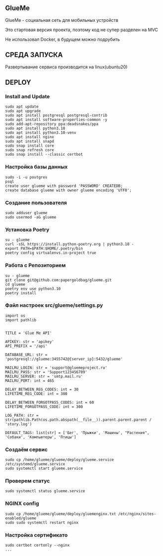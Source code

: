 <a>GlueMe</a>
------------
<p>GlueMe - социальная сеть для мобильных устройств</p>
<p>Это стартовая версия проекта, поэтому код не супер разделен на MVC</p>
<p>Не использовал Docker, в будущем можно подрубить</p>


СРЕДА ЗАПУСКА
------------
Развертывание сервиса производится на linux(ubuntu20)


DEPLOY
------------

### Install and Update
~~~
sudo apt update
sudo apt upgrade
sudo apt install postgresql postgresql-contrib
sudo apt install software-properties-common -y
sudo add-apt-repository ppa:deadsnakes/ppa
sudo apt install python3.10
sudo apt install python3.10-venv
sudo apt install nginx
sudo apt install snapd
sudo snap install core
sudo snap refresh core
sudo snap install --classic certbot
~~~

### Настройка базы данных
~~~
sudo -i -u postgres
psql
create user glueme with password 'PASSWORD' CREATEDB;
create database glueme with owner glueme encoding 'UTF8';
~~~

### Создание пользователя
~~~
sudo adduser glueme
sudo usermod -aG glueme
~~~

### Установка Poetry
~~~
su - glueme
curl -sSL https://install.python-poetry.org | python3.10 -
export PATH=$PATH:$HOME/.poetry/bin
poetry config virtualenvs.in-project true
~~~

### Работа с Репозиторием
~~~
su - glueme
git clone git@github.com:papergoldbag/glueme.git
cd glueme
poetry env use python3.10
poetry install
~~~

### Файл настроек src/glueme/settings.py
~~~
import os
import pathlib


TITLE = 'Glue Me API'

APIKEY: str = 'apikey'
API_PREFIX = '/api'

DATABASE_URL: str = 'postgresql://glueme:3455742@{server_ip}:5432/glueme'

MAILRU_LOGIN: str = 'support@gluemeproject.ru'
MAILRU_PASS: str = 'Support123456789'
MAILRU_SERVER: str = 'smtp.mail.ru'
MAILRU_PORT: int = 465

DELAY_BETWEEN_REG_CODES: int = 30
LIFETIME_REG_CODE: int = 300

DELAY_BETWEEN_FORGOTPASS_CODES: int = 60
LIFETIME_FORGOTPASS_CODE: int = 300

LOG_PATH: str = str(pathlib.Path(os.path.abspath(__file__)).parent.parent.parent / 'story.log')

DEFAULT_TAGS: list[str] = ['Бег', 'Прыжки', 'Машины', "Растения", 'Собаки', 'Компьютеры', 'Птицы']
~~~


### Создаём сервис
~~~
sudo cp /home/glueme/glueme/deploy/glueme.service /etc/systemd/glueme.service
sudo systemctl start glueme.service
~~~

### Проверем статус
~~~
sudo systemctl status glueme.service
~~~

### NGINX config
~~~
sudo cp /home/glueme/glueme/deploy/gluemenginx.txt /etc/nginx/sites-enabled/glueme
sudo sudo systemctl restart nginx
~~~


### Настройка сертификато
~~~
sudo certbot certonly --nginx
...
~~~